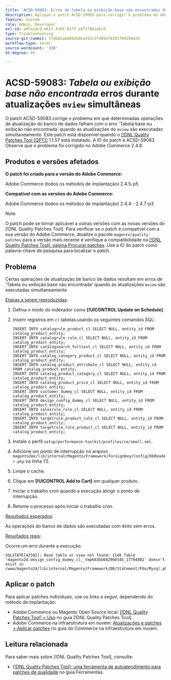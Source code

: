 ```yaml
---
title: 'ACSD-59083: Erros de tabela ou exibição base não encontrados durante atualizações simultâneas do mview'
description: Aplique o patch ACSD-59083 para corrigir o problema do Adobe Commerce em que determinadas operações de atualização de banco de dados falham com o erro "Tabela ou exibição base não encontrada".
feature: System
role: Admin, Developer
exl-id: a0fa2ac9-e61f-43d5-81ff-edf178b1abc0
type: Troubleshooting
source-git-commit: 7fdb02a6d89d50ea593c5fd99d78101f89198424
workflow-type: tm+mt
source-wordcount: '338'
ht-degree: 0%

---
```


# ACSD-59083: *Tabela ou exibição base não encontrada* erros durante atualizações `mview` simultâneas

O patch ACSD-59083 corrige o problema em que determinadas operações de atualização do banco de dados falham com o erro &#39;Tabela base ou exibição não encontrada&#39; quando as atualizações do `mview` são executadas simultaneamente. Este patch está disponível quando o [[!DNL Quality Patches Tool (QPT)]](/help/tools/quality-patches-tool/quality-patches-tool-to-self-serve-quality-patches.md) 1.1.57 está instalado. A ID do patch é ACSD-59083. Observe que o problema foi corrigido no Adobe Commerce 2.4.8.

## Produtos e versões afetados

**O patch foi criado para a versão do Adobe Commerce:**

Adobe Commerce (todos os métodos de implantação) 2.4.5-p5

**Compatível com as versões do Adobe Commerce:**

Adobe Commerce (todos os métodos de implantação) 2.4.4 - 2.4.7-p3

>[!NOTE]
>
>O patch pode se tornar aplicável a outras versões com as novas versões do [!DNL Quality Patches Tool]. Para verificar se o patch é compatível com a sua versão do Adobe Commerce, atualize o pacote `magento/quality-patches` para a versão mais recente e verifique a compatibilidade na [[!DNL Quality Patches Tool]: página Procurar patches](https://experienceleague.adobe.com/tools/commerce-quality-patches/index.html). Use a ID do patch como palavra-chave de pesquisa para localizar o patch.

## Problema

Certas operações de atualização de banco de dados resultam em erros de &#39;Tabela ou exibição base não encontrada&#39; quando as atualizações `mview` são executadas simultaneamente.

<u>Etapas a serem reproduzidas</u>:

1. Defina o modo do indexador como **[!UICONTROL Update on Schedule]**.
1. Inserir registros em `cl` tabelas usando os seguintes comandos SQL:

   ```
   INSERT INTO catalogrule_product_cl SELECT NULL, entity_id FROM catalog_product_entity;
   INSERT INTO catalogrule_rule_cl SELECT NULL, entity_id FROM catalog_product_entity;
   INSERT INTO catalogsearch_fulltext_cl SELECT NULL, entity_id FROM catalog_product_entity;
   INSERT INTO catalog_category_product_cl SELECT NULL, entity_id FROM catalog_product_entity;
   INSERT INTO catalog_product_attribute_cl SELECT NULL, entity_id FROM catalog_product_entity;
   INSERT INTO catalog_product_category_cl SELECT NULL, entity_id FROM catalog_product_entity;
   INSERT INTO catalog_product_price_cl SELECT NULL, entity_id FROM catalog_product_entity;
   INSERT INTO customer_dummy_cl SELECT NULL, entity_id FROM catalog_product_entity;
   INSERT INTO design_config_dummy_cl SELECT NULL, entity_id FROM catalog_product_entity;
   INSERT INTO salesrule_rule_cl SELECT NULL, entity_id FROM catalog_product_entity;
   INSERT INTO targetrule_product_rule_cl SELECT NULL, entity_id FROM catalog_product_entity;
   INSERT INTO targetrule_rule_product_cl SELECT NULL, entity_id FROM catalog_product_entity;
   ```

1. Instale o perfil `setup/performance-toolkit/profiles/ce/small.xml`.
1. Adicione um ponto de interrupção no arquivo `magento2ee/lib/internal/Magento/Framework/ForeignKey/Config/DbReader.php` na linha 72.
1. Limpe o cache.
1. Clique em **[!UICONTROL Add to Cart]** em qualquer produto.
1. Iniciar o trabalho cron quando a execução atingir o ponto de interrupção.
1. Retome o processo após iniciar o trabalho cron.

<u>Resultados esperados</u>:

As operações do banco de dados são executadas com êxito sem erros.

<u>Resultados reais</u>:

Ocorre um erro durante a execução:

```
SQLSTATE[42S02]: Base table or view not found: 1146 Table 'magento24.design_config_dummy_cl__tmp663bb682960345_17794892' doesn't exist in /www/magento24/lib/internal/Magento/Framework/DB/Statement/Pdo/Mysql.php:90
```

## Aplicar o patch

Para aplicar patches individuais, use os links a seguir, dependendo do método de implantação:

* Adobe Commerce ou Magento Open Source local: [[!DNL Quality Patches Tool] > Uso](/help/tools/quality-patches-tool/usage.md) no guia [!DNL Quality Patches Tool].
* Adobe Commerce na infraestrutura em nuvem: [Atualizações e patches > Aplicar patches](https://experienceleague.adobe.com/docs/commerce-cloud-service/user-guide/develop/upgrade/apply-patches.html) no guia do Commerce na infraestrutura em nuvem.


## Leitura relacionada

Para saber mais sobre [!DNL Quality Patches Tool], consulte:

* [[!DNL Quality Patches Tool]: uma ferramenta de autoatendimento para patches de qualidade](/help/tools/quality-patches-tool/quality-patches-tool-to-self-serve-quality-patches.md) no guia Ferramentas.
